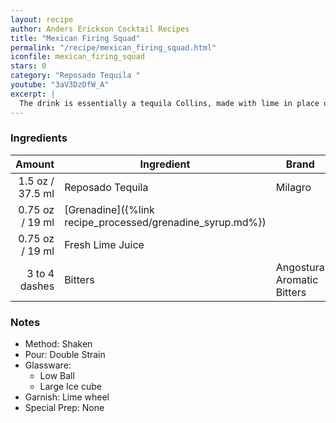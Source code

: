 ```yaml
---
layout: recipe
author: Anders Erickson Cocktail Recipes
title: "Mexican Firing Squad"
permalink: "/recipe/mexican_firing_squad.html"
iconfile: mexican_firing_squad
stars: 0
category: "Reposado Tequila "
youtube: "3aV3DzDfW_A"
excerpt: |
  The drink is essentially a tequila Collins, made with lime in place of lemon and grenadine in place of plain sugar, with the addition of some Angostura bitters.
---
```


### Ingredients

|        Amount | Ingredient                                      | Brand                      |
| ------------: | ----------------------------------------------- | -------------------------- |
|        1.5 oz / 37.5 ml | Reposado Tequila                                | Milagro                    |
|       0.75 oz / 19 ml | [Grenadine]({%link recipe_processed/grenadine_syrup.md%}) |
|       0.75 oz / 19 ml | Fresh Lime Juice                                |
| 3 to 4 dashes | Bitters                                         | Angostura Aromatic Bitters |

### Notes

- Method: Shaken
- Pour: Double Strain
- Glassware:
  - Low Ball
  - Large Ice cube
- Garnish: Lime wheel
- Special Prep: None
